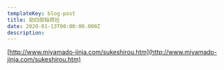 ```yaml
---
templateKey: blog-post
title: 助四郎稲荷社
date: 2020-01-13T00:00:00.000Z
description:
---
```


[http://www.miyamado-jinja.com/sukeshirou.htm](http://www.miyamado-jinja.com/sukeshirou.htm)
